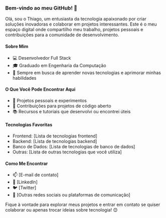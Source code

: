 ### Bem-vindo ao meu GitHub! 👋

Olá, sou o Thiago, um entusiasta da tecnologia apaixonado por criar soluções inovadoras e colaborar em projetos interessantes. Este é o meu espaço digital onde compartilho meu trabalho, projetos pessoais e contribuições para a comunidade de desenvolvimento.

#### Sobre Mim
- 💻 Desenvolvedor Full Stack
- 🎓 Graduado em Engenharia da Computação
- 🌱 Sempre em busca de aprender novas tecnologias e aprimorar minhas habilidades

#### O Que Você Pode Encontrar Aqui
- 🚀 Projetos pessoais e experimentos
- 🔧 Contribuições para projetos de código aberto
- 📚 Recursos e tutoriais que desenvolvi ou encontrei úteis

#### Tecnologias Favoritas
- Frontend: [Lista de tecnologias frontend]
- Backend: [Lista de tecnologias backend]
- Banco de Dados: [Lista de tecnologias de banco de dados]
- Outras: [Lista de outras tecnologias que você utiliza]

#### Como Me Encontrar
- 📫 [E-mail de contato]
- 💼 [LinkedIn]
- 🐦 [Twitter]
- 💬 [Outras redes sociais ou plataformas de comunicação]

Fique à vontade para explorar meus projetos e entrar em contato se quiser colaborar ou apenas trocar ideias sobre tecnologia! 😊
